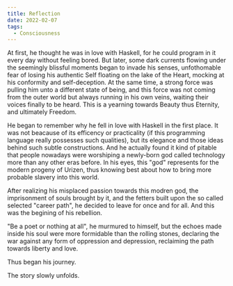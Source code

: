 ```yaml
---
title: Reflection
date: 2022-02-07
tags:
  - Consciousness
---
```


At first, he thought he was in love with Haskell, for he could program in it every day without feeling bored. But later, some dark currents flowing under the seemingly blissful moments began to invade his senses, unfothomable fear of losing his authentic Self floating on the lake of the Heart, mocking at his conformity and self-deception. At the same time, a strong force was pulling him unto a different state of being, and this force was not coming from the outer world but always running in his own veins, waiting their voices finally to be heard. This is a yearning towards Beauty thus Eternity, and ultimately Freedom. 

He began to remember why he fell in love with Haskell in the first place. It was not beacause of its efficency or practicality (if this programming language really possesses such qualities), but its elegance and those ideas behind such subtle constructions. And he actually found it kind of pitable that people nowadays were worshiping a newly-born god called technology more than any other eras before. In his eyes, this "god" represents for the modern progeny of Urizen, thus knowing best about how to bring more probable slavery into this world. 

After realizing his misplaced passion towards this modren god, the imprisonment of souls brought by it, and the fetters built upon the so called selected "career path", he decided to leave for once and for all. And this was the begining of his rebellion. 

"Be a poet or nothing at all", he murmured to himself, but the echoes made inside his soul were more formidable than the rolling stones, declaring the war against any form of oppression and depression, reclaiming the path towards liberty and love.

Thus began his journey.

The story slowly unfolds.